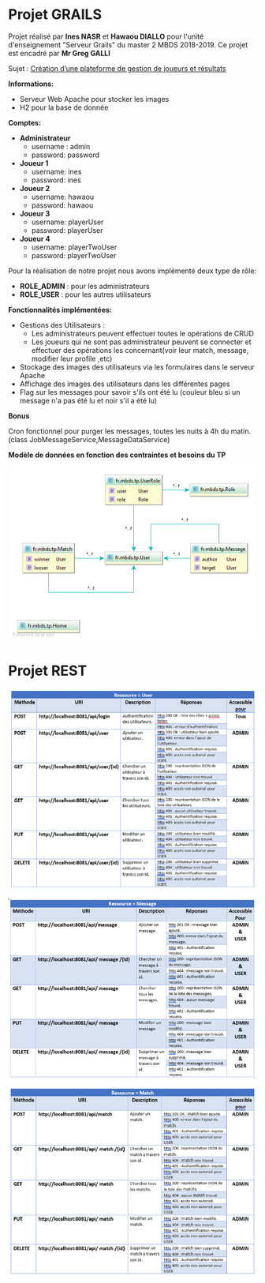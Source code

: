 # Projet GRAILS


Projet réalisé par **Ines NASR** et **Hawaou  DIALLO** pour l'unité d'enseignement "Serveur Grails" du master 2 MBDS 2018-2019.
Ce projet est encadré par **Mr Greg GALLI**

Sujet : [Création d’une plateforme de gestion de joueurs et résultats](http://cours.tokidev.fr/mbds/grails/tp_grails.pdf)

**Informations:**

- Serveur Web Apache pour stocker les images
- H2 pour la base de donnée


**Comptes:**

- **Administrateur**
  - username : admin
  - password: password
- **Joueur 1**
  - username: ines
  - password: ines
- **Joueur 2**
  - username: hawaou
  - password: hawaou
- **Joueur 3**
  - username: playerUser
  - password: playerUser
- **Joueur 4**
  - username: playerTwoUser
  - password: playerTwoUser


Pour la réalisation de notre projet nous avons implémenté deux type de rôle:

- **ROLE\_ADMIN** : pour les administrateurs
- **ROLE\_USER** : pour les autres utilisateurs

**Fonctionnalités implémentées:**

- Gestions des Utilisateurs :
  - Les administrateurs peuvent effectuer toutes le opérations de CRUD
  - Les joueurs qui ne sont pas administrateur peuvent se connecter et effectuer des opérations les concernant(voir leur match, message, modifier leur profile ,etc)
- Stockage des images des  utilisateurs via les formulaires dans le serveur Apache
- Affichage des images des  utilisateurs dans les différentes pages
- Flag sur les messages pour savoir s&#39;ils ont été lu (couleur bleu si un message n&#39;a pas été lu et noir s&#39;il a été lu)


**Bonus**

Cron fonctionnel pour purger les messages, toutes les nuits à 4h du matin.(class JobMessageService,MessageDataService)

**Modèle de données en fonction des contraintes et besoins du TP**

![Modèle de données en fonction des contraintes et besoins du TP](/Documentation/Images/Modele_Donnees.png)



# Projet REST

![Ressource User](/Documentation/Images/Ressource_User.png)


![Ressource Message](/Documentation/Images/Ressource_Message.png)


![Ressource Match](/Documentation/Images/Ressource_Match.png)



